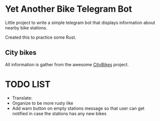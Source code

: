 # Yet Another Bike Telegram Bot
Little project to write a simple telegram bot that displays information about nearby bike stations. 

Created this to practice some Rust.

## City bikes
All information is gather from the awesome [CityBikes](https://citybik.es/#about) project. 

# TODO LIST

* Translate:
* Organize to be more rusty like
* Add warn button on empty stations message so that user can get notified in case the stations has any new bikes
